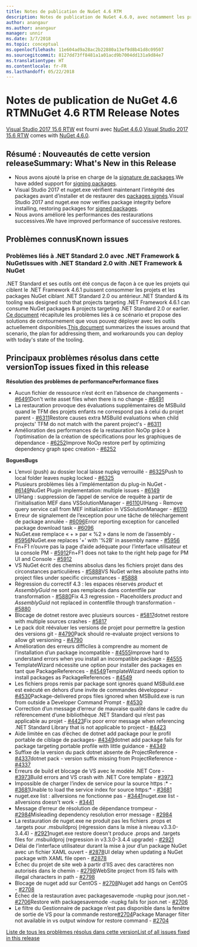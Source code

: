 ```yaml
---
title: Notes de publication de NuGet 4.6 RTM
description: Notes de publication de NuGet 4.6.0, avec notamment les problèmes connus, les correctifs de bogues, les fonctionnalités ajoutées et les DCR.
author: anangaur
ms.author: anangaur
manager: unnir
ms.date: 3/7/2018
ms.topic: conceptual
ms.openlocfilehash: 11e604ad9a28ac2b22880a13ef9d8b41d8c09507
ms.sourcegitcommit: 8127dd73ff8481a1a01acd9b7004dd131a9d84e7
ms.translationtype: HT
ms.contentlocale: fr-FR
ms.lasthandoff: 05/22/2018
---
```

# <a name="nuget-46-rtm-release-notes"></a><span data-ttu-id="89b3e-103">Notes de publication de NuGet 4.6 RTM</span><span class="sxs-lookup"><span data-stu-id="89b3e-103">NuGet 4.6 RTM Release Notes</span></span>

<span data-ttu-id="89b3e-104">[Visual Studio 2017 15.6 RTW](https://www.visualstudio.com/news/releasenotes/vs2017-relnotes) est fourni avec [NuGet 4.6.0](https://dist.nuget.org/win-x86-commandline/v4.6.0/nuget.exe).</span><span class="sxs-lookup"><span data-stu-id="89b3e-104">[Visual Studio 2017 15.6 RTW](https://www.visualstudio.com/news/releasenotes/vs2017-relnotes) comes with [NuGet 4.6.0](https://dist.nuget.org/win-x86-commandline/v4.6.0/nuget.exe).</span></span>

## <a name="summary-whats-new-in-this-release"></a><span data-ttu-id="89b3e-105">Résumé : Nouveautés de cette version release</span><span class="sxs-lookup"><span data-stu-id="89b3e-105">Summary: What's New in this Release</span></span>

* <span data-ttu-id="89b3e-106">Nous avons ajouté la prise en charge de la [signature de packages](../create-packages/sign-a-package.md).</span><span class="sxs-lookup"><span data-stu-id="89b3e-106">We have added support for [signing packages](../create-packages/sign-a-package.md).</span></span>
* <span data-ttu-id="89b3e-107">Visual Studio 2017 et nuget.exe vérifient maintenant l’intégrité des packages avant d’installer et de restaurer des [packages signés](../reference/signed-packages-reference.md).</span><span class="sxs-lookup"><span data-stu-id="89b3e-107">Visual Studio 2017 and nuget.exe now verifies package integrity before installing, restoring packages for [signed packages](../reference/signed-packages-reference.md).</span></span>
* <span data-ttu-id="89b3e-108">Nous avons amélioré les performances des restaurations successives.</span><span class="sxs-lookup"><span data-stu-id="89b3e-108">We have improved performance of successive restores.</span></span>

## <a name="known-issues"></a><span data-ttu-id="89b3e-109">Problèmes connus</span><span class="sxs-lookup"><span data-stu-id="89b3e-109">Known issues</span></span>

### <a name="issues-with-net-standard-20-with-net-framework--nuget"></a><span data-ttu-id="89b3e-110">Problèmes liés à .NET Standard 2.0 avec .NET Framework & NuGet</span><span class="sxs-lookup"><span data-stu-id="89b3e-110">Issues with .NET Standard 2.0 with .NET Framework & NuGet</span></span> 

<span data-ttu-id="89b3e-111">.NET Standard et ses outils ont été conçus de façon à ce que les projets qui ciblent le .NET Framework 4.6.1 puissent consommer les projets et les packages NuGet ciblant .NET Standard 2.0 ou antérieur.</span><span class="sxs-lookup"><span data-stu-id="89b3e-111">.NET Standard & its tooling was designed such that projects targeting .NET Framework 4.6.1 can consume NuGet packages & projects targeting .NET Standard 2.0 or earlier.</span></span> <span data-ttu-id="89b3e-112">[Ce document](https://github.com/dotnet/standard/issues/481) récapitule les problèmes liés à ce scénario et propose des solutions de contournement que vous pouvez déployer avec les outils actuellement disponibles.</span><span class="sxs-lookup"><span data-stu-id="89b3e-112">[This document](https://github.com/dotnet/standard/issues/481) summarizes the issues around that scenario, the plan for addressing them, and workarounds you can deploy with today's state of the tooling.</span></span>

## <a name="top-issues-fixed-in-this-release"></a><span data-ttu-id="89b3e-113">Principaux problèmes résolus dans cette version</span><span class="sxs-lookup"><span data-stu-id="89b3e-113">Top issues fixed in this release</span></span>

<span data-ttu-id="89b3e-114">**Résolution des problèmes de performance**</span><span class="sxs-lookup"><span data-stu-id="89b3e-114">**Performance fixes**</span></span>

* <span data-ttu-id="89b3e-115">Aucun fichier de ressource n’est écrit en l’absence de changements - [#6491](https://github.com/NuGet/Home/issues/6491)</span><span class="sxs-lookup"><span data-stu-id="89b3e-115">Don't write asset files when there is no change - [#6491](https://github.com/NuGet/Home/issues/6491)</span></span>
* <span data-ttu-id="89b3e-116">La restauration provoque des évaluations supplémentaires de MSBuild quand le TFM des projets enfants ne correspond pas à celui du projet parent - [#6311](https://github.com/NuGet/Home/issues/6311)</span><span class="sxs-lookup"><span data-stu-id="89b3e-116">Restore causes extra MSBuild evaluations when child projects' TFM do not match with the parent project's - [#6311](https://github.com/NuGet/Home/issues/6311)</span></span>
* <span data-ttu-id="89b3e-117">Amélioration des performances de la restauration NoOp grâce à l’optimisation de la création de spécifications pour les graphiques de dépendance - [#6252](https://github.com/NuGet/Home/issues/6252)</span><span class="sxs-lookup"><span data-stu-id="89b3e-117">Improve NoOp restore perf by optimizing dependency graph spec creation - [#6252](https://github.com/NuGet/Home/issues/6252)</span></span>

<span data-ttu-id="89b3e-118">**Bogues**</span><span class="sxs-lookup"><span data-stu-id="89b3e-118">**Bugs**</span></span>

* <span data-ttu-id="89b3e-119">L’envoi (push) au dossier local laisse nupkg verrouillé - [#6325](https://github.com/NuGet/Home/issues/6325)</span><span class="sxs-lookup"><span data-stu-id="89b3e-119">Push to local folder leaves nupkg locked - [#6325](https://github.com/NuGet/Home/issues/6325)</span></span>
* <span data-ttu-id="89b3e-120">Plusieurs problèmes liés à l’implémentation du plug-in NuGet - [#6149](https://github.com/NuGet/Home/issues/6149)</span><span class="sxs-lookup"><span data-stu-id="89b3e-120">NuGet Plugin implementation:  multiple issues - [#6149](https://github.com/NuGet/Home/issues/6149)</span></span>
* <span data-ttu-id="89b3e-121">UIHang : suppression de l’appel de service de requête à partir de l’initialisation MEF dans VSSolutionManager - [#6110](https://github.com/NuGet/Home/issues/6110)</span><span class="sxs-lookup"><span data-stu-id="89b3e-121">UIHang - Remove query service call from MEF initialization in VSSolutionManager - [#6110](https://github.com/NuGet/Home/issues/6110)</span></span>
* <span data-ttu-id="89b3e-122">Erreur de signalement de l’exception pour une tâche de téléchargement de package annulée - [#6096](https://github.com/NuGet/Home/issues/6096)</span><span class="sxs-lookup"><span data-stu-id="89b3e-122">Error reporting exception for cancelled package download task - [#6096](https://github.com/NuGet/Home/issues/6096)</span></span>
* <span data-ttu-id="89b3e-123">NuGet.exe remplace « + » par « %2 » dans le nom de l’assembly - [#5956](https://github.com/NuGet/Home/issues/5956)</span><span class="sxs-lookup"><span data-stu-id="89b3e-123">NuGet.exe replaces '+' with '%2B' in assembly name - [#5956](https://github.com/NuGet/Home/issues/5956)</span></span>
* <span data-ttu-id="89b3e-124">Fn+F1 n’ouvre pas la page d’aide adéquate pour l’interface utilisateur et la console PM - [#5912](https://github.com/NuGet/Home/issues/5912)</span><span class="sxs-lookup"><span data-stu-id="89b3e-124">Fn+F1 does not take to the right help page for PM UI and Console - [#5912](https://github.com/NuGet/Home/issues/5912)</span></span>
* <span data-ttu-id="89b3e-125">VS NuGet écrit des chemins absolus dans les fichiers projet dans des circonstances particulières - [#5888](https://github.com/NuGet/Home/issues/5888)</span><span class="sxs-lookup"><span data-stu-id="89b3e-125">VS NuGet writes absolute paths into project files under specific circumstances - [#5888](https://github.com/NuGet/Home/issues/5888)</span></span>
* <span data-ttu-id="89b3e-126">Régression du correctif 4.3 : les espaces réservés $product$ et $AssemblyGuid$ ne sont pas remplacés dans contentfile par transformation - [#5880](https://github.com/NuGet/Home/issues/5880)</span><span class="sxs-lookup"><span data-stu-id="89b3e-126">Fix 4.3 regression - Placeholders $product$ and $AssemblyGuid$ not replaced in contentfile through transformation - [#5880](https://github.com/NuGet/Home/issues/5880)</span></span>
* <span data-ttu-id="89b3e-127">Blocage de dotnet restore avec plusieurs sources - [#5817](https://github.com/NuGet/Home/issues/5817)</span><span class="sxs-lookup"><span data-stu-id="89b3e-127">dotnet restore with multiple sources crashes - [#5817](https://github.com/NuGet/Home/issues/5817)</span></span>
* <span data-ttu-id="89b3e-128">Le pack doit réévaluer les versions de projet pour permettre la gestion des versions git - [#4790](https://github.com/NuGet/Home/issues/4790)</span><span class="sxs-lookup"><span data-stu-id="89b3e-128">Pack should re-evaluate project versions to allow git versioning - [#4790](https://github.com/NuGet/Home/issues/4790)</span></span>
* <span data-ttu-id="89b3e-129">Amélioration des erreurs difficiles à comprendre au moment de l’installation d’un package incompatible - [#4555](https://github.com/NuGet/Home/issues/4555)</span><span class="sxs-lookup"><span data-stu-id="89b3e-129">Improve hard to understand errors when you install an incompatible package - [#4555](https://github.com/NuGet/Home/issues/4555)</span></span>
* <span data-ttu-id="89b3e-130">TemplateWizard nécessite une option pour installer des packages en tant que PackageReferences - [#4549](https://github.com/NuGet/Home/issues/4549)</span><span class="sxs-lookup"><span data-stu-id="89b3e-130">TemplateWizard needs option to install packages as PackageReferences - [#4549](https://github.com/NuGet/Home/issues/4549)</span></span>
* <span data-ttu-id="89b3e-131">Les fichiers props remis par package sont ignorés quand MSBuild.exe est exécuté en dehors d’une invite de commandes développeur - [#4530](https://github.com/NuGet/Home/issues/4530)</span><span class="sxs-lookup"><span data-stu-id="89b3e-131">Package-delivered props files ignored when MSBuild.exe is run from outside a Developer Command Prompt - [#4530](https://github.com/NuGet/Home/issues/4530)</span></span>
* <span data-ttu-id="89b3e-132">Correction d’un message d’erreur de mauvaise qualité dans le cadre du référencement d’une bibliothèque .NET Standard qui n’est pas applicable au projet - [#4423](https://github.com/NuGet/Home/issues/4423)</span><span class="sxs-lookup"><span data-stu-id="89b3e-132">Fix poor error message when referencing .NET Standard Library that is not applicable to project - [#4423](https://github.com/NuGet/Home/issues/4423)</span></span>
* <span data-ttu-id="89b3e-133">Aide limitée en cas d’échec de dotnet add package pour le profil portable de ciblage de packages- [#4349](https://github.com/NuGet/Home/issues/4349)</span><span class="sxs-lookup"><span data-stu-id="89b3e-133">dotnet add package fails for package targeting portable profile with little guidance - [#4349](https://github.com/NuGet/Home/issues/4349)</span></span>
* <span data-ttu-id="89b3e-134">Suffixe de la version du pack dotnet absente de ProjectReference - [#4337](https://github.com/NuGet/Home/issues/4337)</span><span class="sxs-lookup"><span data-stu-id="89b3e-134">dotnet pack - version suffix missing from ProjectReference - [#4337](https://github.com/NuGet/Home/issues/4337)</span></span>
* <span data-ttu-id="89b3e-135">Erreurs de build et blocage de VS avec le modèle .NET Core - [#3973](https://github.com/NuGet/Home/issues/3973)</span><span class="sxs-lookup"><span data-stu-id="89b3e-135">Build errors and VS crash with .NET Core template - [#3973](https://github.com/NuGet/Home/issues/3973)</span></span>
* <span data-ttu-id="89b3e-136">Impossible de charger l’index de service pour la source https :\* - [#3681](https://github.com/NuGet/Home/issues/3681)</span><span class="sxs-lookup"><span data-stu-id="89b3e-136">Unable to load the service index for source https:\* - [#3681](https://github.com/NuGet/Home/issues/3681)</span></span>
* <span data-ttu-id="89b3e-137">nuget.exe list : allversions ne fonctionne pas - [#3441](https://github.com/NuGet/Home/issues/3441)</span><span class="sxs-lookup"><span data-stu-id="89b3e-137">nuget.exe list -allversions doesn't work - [#3441](https://github.com/NuGet/Home/issues/3441)</span></span>
* <span data-ttu-id="89b3e-138">Message d’erreur de résolution de dépendance trompeur - [#2984](https://github.com/NuGet/Home/issues/2984)</span><span class="sxs-lookup"><span data-stu-id="89b3e-138">Misleading dependency resolution error message - [#2984](https://github.com/NuGet/Home/issues/2984)</span></span>
* <span data-ttu-id="89b3e-139">La restauration de nuget.exe ne produit pas les fichiers .props et .targets pour .msbuildproj (régression dans la mise à niveau v3.3.0-3.4.4) - [#2921](https://github.com/NuGet/Home/issues/2921)</span><span class="sxs-lookup"><span data-stu-id="89b3e-139">nuget.exe restore doesn't produce .props and .targets files for .msbuildproj (regression in v3.3.0-3.4.4 upgrade) - [#2921](https://github.com/NuGet/Home/issues/2921)</span></span>
* <span data-ttu-id="89b3e-140">Délai de l’interface utilisateur durant la mise à jour d’un package NuGet avec un fichier XAML ouvert - [#2878](https://github.com/NuGet/Home/issues/2878)</span><span class="sxs-lookup"><span data-stu-id="89b3e-140">UI delay when updating a NuGet package with XAML file open - [#2878](https://github.com/NuGet/Home/issues/2878)</span></span>
* <span data-ttu-id="89b3e-141">Échec du projet de site web à partir d’IIS avec des caractères non autorisés dans le chemin - [#2798](https://github.com/NuGet/Home/issues/2798)</span><span class="sxs-lookup"><span data-stu-id="89b3e-141">WebSite project from IIS fails with illegal characters in path - [#2798](https://github.com/NuGet/Home/issues/2798)</span></span>
* <span data-ttu-id="89b3e-142">Blocage de nuget add sur CentOS - [#2708](https://github.com/NuGet/Home/issues/2708)</span><span class="sxs-lookup"><span data-stu-id="89b3e-142">Nuget add hangs on CentOS - [#2708](https://github.com/NuGet/Home/issues/2708)</span></span>
* <span data-ttu-id="89b3e-143">Échec de la restauration avec packagesavemode -nupkg pour json.net - [#2706](https://github.com/NuGet/Home/issues/2706)</span><span class="sxs-lookup"><span data-stu-id="89b3e-143">Restore with packagesavemode -nupkg fails for json.net - [#2706](https://github.com/NuGet/Home/issues/2706)</span></span>
* <span data-ttu-id="89b3e-144">Le filtre du Gestionnaire de package n’est pas disponible dans la fenêtre de sortie de VS pour la commande restore[#2704](https://github.com/NuGet/Home/issues/2704)</span><span class="sxs-lookup"><span data-stu-id="89b3e-144">Package Manager filter not available in vs output window for restore command - [#2704](https://github.com/NuGet/Home/issues/2704)</span></span>

[<span data-ttu-id="89b3e-145">Liste de tous les problèmes résolus dans cette version</span><span class="sxs-lookup"><span data-stu-id="89b3e-145">List of all issues fixed in this release</span></span>](https://github.com/NuGet/Home/issues?q=is%3Aissue+is%3Aclosed+milestone%3A%224.6")
